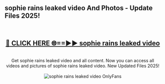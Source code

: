 <h2>sophie rains leaked video And Photos - Update Files 2025!</h2>
<br>
<div align="center">
<h2><a href="https://top-ai-tools.click/QrbHav" rel="nofollow">🔴 CLICK HERE 🌐==►► sophie rains leaked video</a></h2>
<br>
Get sophie rains leaked video and all content. Now you can access all videos and pictures of sophie rains leaked video. New Updated Files 2025!
<br>
<br>
<a href="https://top-ai-tools.click/QrbHav" rel="nofollow" data-target="animated-image.originalLink"><img src="https://i.ibb.co.com/WyWwxjT/player-gif2.gif" alt="sophie rains leaked video OnlyFans" style="max-width: 100%; display: inline-block;" data-target="animated-image.originalImage"></a>
</div>
<br>